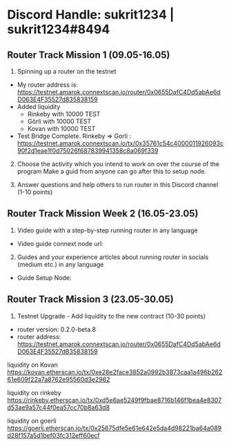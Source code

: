 # Discord Handle: sukrit1234 | sukrit1234#8494

## Router Track Mission 1 (09.05-16.05)

1) Spinning up a router on the testnet
- My router address is: https://testnet.amarok.connextscan.io/router/0x0655DafC4Dd5abAe6dD063E4F35527d835838159
- Added liquidity 
   - Rinkeby with 10000 TEST
   - Görli with 10000 TEST
   - Kovan with 10000 TEST
- Test Bridge Complete.
    Rinkeby => Gorli : https://testnet.amarok.connextscan.io/tx/0x35761c54c4000011926093c90f2d1eae1f0d75026f687839941358c8a069f339


2) Choose the activity which you intend to work on over the course of the program
    Make a guid from anyone can go after this to setup node.

3) Answer questions and help others to run router in this Discord channel (1-10 points)



## Router Track Mission Week 2 (16.05-23.05)

1) Video guide with a step-by-step running router in any language
- Video guide connext node url: 

2) Guides and your experience articles about running router in socials (medium etc.) in any language
- Guide Setup Node: 


## Router Track Mission 3 (23.05-30.05)

1) Testnet Upgrade - Add liquidity to the new contract (10-30 points)
- router version: 0.2.0-beta.8 
- router address:  https://testnet.amarok.connextscan.io/router/0x0655DafC4Dd5abAe6dD063E4F35527d835838159

liquidity on Kovan
https://kovan.etherscan.io/tx/0xe28e2face3852a0992b3873caa1a496b26261e609f22a7a8762e95560d3e2962

liquidity on rinkeby
https://rinkeby.etherscan.io/tx/0xd5e6ae5249f9fbae8716b146f1bea4e8307d53ae9a57c44f0ea57cc70b8a63d8

liquidity on goerli
https://goerli.etherscan.io/tx/0x25675dfe5e61e642e5da4d98221ba64a089d28f157a5d1bef03fc312eff60ecf
